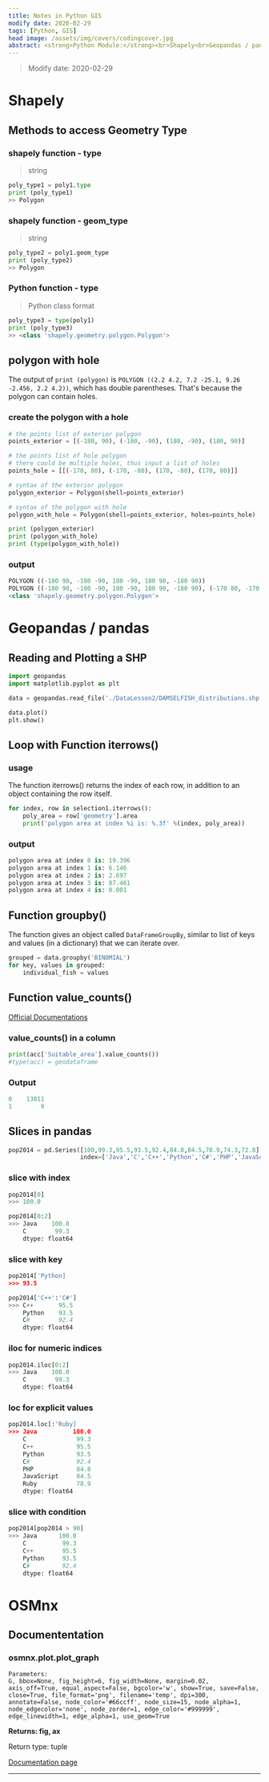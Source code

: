 ```yaml
---
title: Notes in Python GIS
modify date: 2020-02-29
tags: [Python, GIS]
head image: /assets/img/covers/codingcover.jpg
abstract: <strong>Python Module:</strong><br>Shapely<br>Geopandas / pandas<br>OSMnx<br>
---
```


> Modify date: 2020-02-29

# Shapely

## Methods to access Geometry Type

### shapely function - type

> string

```python
poly_type1 = poly1.type
print (poly_type1)
>> Polygon
```

### shapely function - geom_type

> string

```python
poly_type2 = poly1.geom_type
print (poly_type2)
>> Polygon
```

### Python function - type

> Python class format

```python
poly_type3 = type(poly1)
print (poly_type3)
>> <class 'shapely.geometry.polygon.Polygon'>
```

## polygon with hole

The output of `print (polygon)` is `POLYGON ((2.2 4.2, 7.2 -25.1, 9.26 -2.456, 2.2 4.2))`, which has double parentheses. That's because the polygon can contain holes.

### create the polygon with a hole

```python
# the points list of exterior polygon
points_exterior = [(-180, 90), (-180, -90), (180, -90), (180, 90)]

# the points list of hole polygon
# there could be multiple holes, thus input a list of holes
points_hole = [[(-170, 80), (-170, -80), (170, -80), (170, 80)]]

# syntax of the exterior polygon
polygon_exterior = Polygon(shell=points_exterior)

# syntax of the polygon with hole
polygon_with_hole = Polygon(shell=points_exterior, holes=points_hole)

print (polygon_exterior)
print (polygon_with_hole)
print (type(polygon_with_hole))
```

### output

```python
POLYGON ((-180 90, -180 -90, 180 -90, 180 90, -180 90))
POLYGON ((-180 90, -180 -90, 180 -90, 180 90, -180 90), (-170 80, -170 -80, 170 -80, 170 80, -170 80))
<class 'shapely.geometry.polygon.Polygon'>
```

# Geopandas / pandas

## Reading and Plotting a SHP

```python
import geopandas
import matplotlib.pyplot as plt

data = geopandas.read_file('./DataLesson2/DAMSELFISH_distributions.shp')

data.plot()
plt.show()
```

## Loop with Function iterrows()

### usage

The function iterrows() returns the index of each row, in addition to an object containing the row itself.

```python
for index, row in selection1.iterrows():
    poly_area = row['geometry'].area
    print('polygon area at index %i is: %.3f' %(index, poly_area))
```

### output
```python
polygon area at index 0 is: 19.396
polygon area at index 1 is: 6.146
polygon area at index 2 is: 2.697
polygon area at index 3 is: 87.461
polygon area at index 4 is: 0.001
```

## Function groupby()

The function gives an object called `DataFrameGroupBy`, similar to list of keys and values (in a dictionary) that we can iterate over.

```python
grouped = data.groupby('BINOMIAL')
for key, values in grouped:
    individual_fish = values
```

## Function value_counts()

[Official Documentations](https://pandas.pydata.org/pandas-docs/stable/reference/api/pandas.Index.value_counts.html?highlight=value_counts#pandas.Index.value_counts)

### value_counts() in a column

```python
print(acc['Suitable_area'].value_counts())
#type(acc) = geodataframe
```

### Output
```python
0    13011
1        9
```

## Slices in pandas

```python
pop2014 = pd.Series([100,99.3,95.5,93.5,92.4,84.8,84.5,78.9,74.3,72.8],
                    index=['Java','C','C++','Python','C#','PHP','JavaScript','Ruby','R','Matlab'])
```

### slice with index

```python
pop2014[0]
>>> 100.0

pop2014[0:2]
>>> Java    100.0
    C        99.3
    dtype: float64
```

### slice with key

```python
pop2014['Python]
>>> 93.5

pop2014['C++':'C#']
>>> C++       95.5
    Python    93.5
    C#        92.4
    dtype: float64
```

### iloc for numeric indices

```python
pop2014.iloc[0:2]
>>> Java    100.0
    C        99.3
    dtype: float64
```

### loc for explicit values

```python
pop2014.loc[:'Ruby]
>>> Java          100.0
    C              99.3
    C++            95.5
    Python         93.5
    C#             92.4
    PHP            84.8
    JavaScript     84.5
    Ruby           78.9
    dtype: float64
```

### slice with condition

```python
pop2014[pop2014 > 90]
>>> Java      100.0
    C          99.3
    C++        95.5
    Python     93.5
    C#         92.4
    dtype: float64
```

# OSMnx

## Documententation

### osmnx.plot.plot_graph

```
Parameters:
G, bbox=None, fig_height=6, fig_width=None, margin=0.02, axis_off=True, equal_aspect=False, bgcolor='w', show=True, save=False, close=True, file_format='png', filename='temp', dpi=300, annotate=False, node_color='#66ccff', node_size=15, node_alpha=1, node_edgecolor='none', node_zorder=1, edge_color='#999999', edge_linewidth=1, edge_alpha=1, use_geom=True
```

**Returns: fig, ax**

Return type: tuple

[Documentation page](https://osmnx.readthedocs.io/en/stable/osmnx.html#osmnx.plot.plot_graph)

---